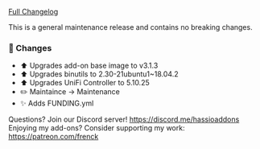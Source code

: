 [Full Changelog][changelog]

This is a general maintenance release and contains no breaking changes.

### :hammer: Changes

- :arrow_up: Upgrades add-on base image to v3.1.3
- :arrow_up: Upgrades binutils to 2.30-21ubuntu1~18.04.2
- :arrow_up: Upgrades UniFi Controller to 5.10.25
- :pencil2: Maintaince -> Maintenance
- :sparkles: Adds FUNDING.yml

[changelog]: https://github.com/hassio-addons/addon-unifi/compare/v0.9.3...v0.10.0

Questions? Join our Discord server! https://discord.me/hassioaddons
Enjoying my add-ons? Consider supporting my work: https://patreon.com/frenck